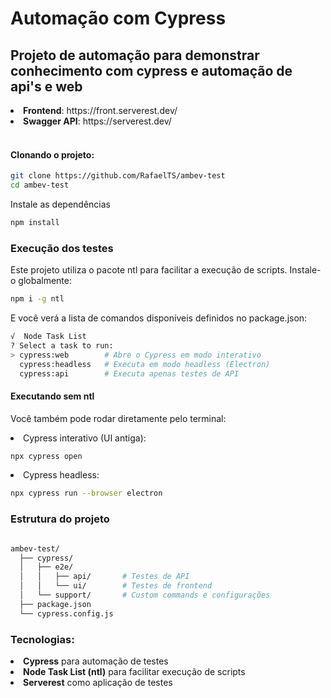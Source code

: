 # Automação com Cypress

## Projeto de automação para demonstrar conhecimento com cypress e automação de api's e web

<li><b> Frontend</b>: https://front.serverest.dev/</li>
<li><b> Swagger API</b>: https://serverest.dev/ </li>
</br>

#### Clonando o projeto:

```bash
git clone https://github.com/RafaelTS/ambev-test
cd ambev-test
```

Instale as dependências

```bash
npm install
```

### Execução dos testes

Este projeto utiliza o pacote ntl para facilitar a execução de scripts.
Instale-o globalmente:

```bash
npm i -g ntl
```

E você verá a lista de comandos disponíveis definidos no package.json:

```bash
√  Node Task List
? Select a task to run:
> cypress:web        # Abre o Cypress em modo interativo
  cypress:headless   # Executa em modo headless (Electron)
  cypress:api        # Executa apenas testes de API
```


#### Executando sem ntl

Você também pode rodar diretamente pelo terminal:

<li>Cypress interativo (UI antiga):</li>

```bash
npx cypress open
```
<li>Cypress headless:</li>

```bash
npx cypress run --browser electron
```

### Estrutura do projeto


```bash

ambev-test/
  ├── cypress/
  │   ├── e2e/
  │   │   ├── api/       # Testes de API
  │   │   └── ui/        # Testes de frontend
  │   └── support/       # Custom commands e configurações
  ├── package.json
  └── cypress.config.js
```

### Tecnologias:

<li> <b>Cypress</b> para automação de testes </li>
<li> <b>Node Task List (ntl)</b> para facilitar execução de scripts</li>
<li> <b>Serverest</b> como aplicação de testes</li>
